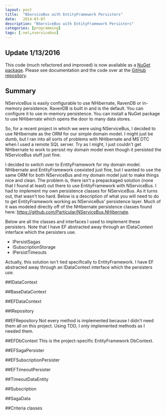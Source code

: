 ```yaml
---
layout: post
title:  "NServiceBus with EntityFramework Persisters"
date:   2014-03-07
description: "NServiceBus with EntityFramework Persisters"
categories: [programming]
tags: [.net,nservicebus]
---
```


## Update 1/13/2016
This code (much refactored and improved) is now available as a [NuGet package](http://www.nuget.org/packages/GoodlyFere.NServiceBus.EntityFramework).
Please see documentation and the code over at the [GitHub repository](https://github.com/benjaminramey/GoodlyFere.NServiceBus.EntityFramework).

## Summary
NServiceBus is easily configurable to use NHibernate, RavenDB or in-memory persistence. RavenDB is built in and is the default. You can configure it to use in-memory persistence. You can install a NuGet package to use NHibernate which opens the door to many data stores.

So, for a recent project in which we were using NServiceBus, I decided to use NHibernate as the ORM for our simple domain model. I might just be dumb, but I ran into all sorts of problems with NHibernate and MS DTC when I used a remote SQL server. Try as I might, I just couldn't get NHibernate to work to persist my domain model even though it persisted the NServiceBus stuff just fine.

I decided to switch over to EntityFramework for my domain model. NHibernate and EntityFramework coexisted just fine, but I wanted to use the same ORM for both NServiceBus and my domain model just to make things nice and clean. The problem is, there isn't a prepackaged solution (none that I found at least) out there to use EntityFramework with NServiceBus. I had to implement my own persistence classes for NServiceBus. As it turns out, that wasn't too hard. Below is a description of what you will need to do to get EntityFramework working as NServiceBus' persistence layer. Much of it was modeled directly off of the NHibernate persistence classes found here: https://github.com/Particular/NServiceBus.NHibernate.

Below are all the classes and interfaces I used to implement these persisters. Note that I have EF abstracted away through an IDataContext interface which the persisters use.

 - IPersistSagas
 - ISubscriptionStorage
 - IPersistTimeouts

Actually, this solution isn't tied specifically to EntityFramework.  I have EF abstracted away through an IDataContext interface which the persisters use.

##IDataContext
<script src="https://gist.github.com/benjaminramey/9421173.js" type="text/javascript">
</script>

##BaseDataContext
<script src="https://gist.github.com/benjaminramey/9421291.js">
</script>

##EFDataContext
<script src="https://gist.github.com/benjaminramey/9421303.js">
</script>

##IRepository
<script src="https://gist.github.com/benjaminramey/9421272.js">
</script>

##EFRepository
Not every method is implemented because I didn't need them all on this project. Using TDD, I only implemented methods as I needed them.
<script src="https://gist.github.com/benjaminramey/9421323.js">
</script>

##EFDbContext
This is the project-specific EntityFramework DbContext.
<script src="https://gist.github.com/benjaminramey/9421353.js">
</script>

##EFSagaPersister
<script src="https://gist.github.com/benjaminramey/9421364.js">
</script>

##EFSubscriptionPersister
<script src="https://gist.github.com/benjaminramey/9421372.js">
</script>

##EFTimeoutPersister
<script src="https://gist.github.com/benjaminramey/9421383.js">
</script>

##TimeoutDataEntity
<script src="https://gist.github.com/benjaminramey/9421403.js">
</script>

##Subscription
<script src="https://gist.github.com/benjaminramey/9421461.js">
</script>

##SagaData
<script src="https://gist.github.com/benjaminramey/9421470.js">
</script>

##Criteria classes
<script src="https://gist.github.com/benjaminramey/9421428.js">
</script>
